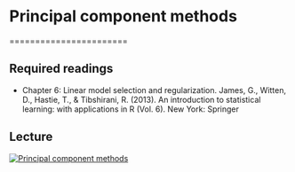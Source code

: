 # Principal component methods
=======================

## Required readings

- Chapter 6: Linear model selection and regularization. James, G., Witten, D., Hastie, T., & Tibshirani, R. (2013). An introduction to statistical learning: with applications in R (Vol. 6). New York: Springer

## Lecture

[![Principal component methods](../thumbnails/principal-component-methods.jpeg)](https://www.youtube.com/watch?v=Watmz5hdnyM "Principal component methods")
